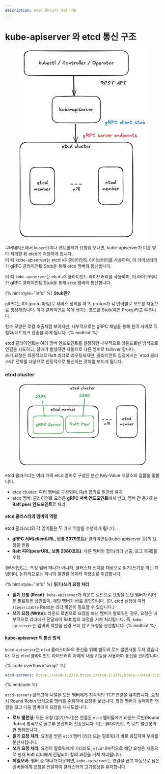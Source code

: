 ```yaml
---
description: etcd 클러스터 개념 이해
---
```


# kube-apiserver 와 etcd 통신 구조

<figure><img src="../.gitbook/assets/image (13).png" alt=""><figcaption></figcaption></figure>

쿠버네티스에서 `kubectl`이나 컨트롤러가 요청을 보내면, kube-apiserver가 이를 받아 처리한 뒤 etcd에 저장하게 됩니다.\
이 때 kube-apiserver는 etcd v3 클라이언트 라이브러리를 사용하며, 이 라이브러리가 gRPC 클라이언트 Stub을 통해 etcd 멤버와 통신합니다.&#x20;

이 때 `kube-apiserver`는 etcd v3 클라이언트 라이브러리를 사용하며, 이 라이브러리가 gRPC 클라이언트 Stub을 통해 `etcd` 멤버와 통신합니다.

{% hint style="info" %}
**Stub란?**

gRPC는 IDL(proto 파일)로 서비스 정의를 하고, protoc가 각 언어별로 코드를 자동으로 생성해줍니다. 이때 클라이언트 쪽에 생기는 코드를 Stub(혹은 Proxy)라고 부릅니다.

함수 모양은 로컬 호출처럼 보이지만, 내부적으로는 gRPC 채널을 통해 원격 서버로 직렬화/네트워크 전송을 하게 됩니다.
{% endhint %}

etcd 클라이언트는 여러 멤버 엔드포인트를 설정하면 내부적으로 라운드로빈 방식으로 연결을 시도하고, 장애가 발생하면 자동으로 다른 멤버로 failover 합니다.\
쓰기 요청은 최종적으로 Raft 리더로 라우팅되지만, 클라이언트 입장에서는 'etcd 클러스터' 전체를 대상으로 안정적으로 통신하는 것처럼 보이게 됩니다.

### etcd cluster

<figure><img src="../.gitbook/assets/image (15).png" alt=""><figcaption></figcaption></figure>

etcd 클러스터는 여러 개의 etcd 멤버로 구성된 분산 Key-Value 저장소의 집합을 말합니다.

* etcd cluster: 여러 멤버로 구성되며, Raft 합의로 일관성 유지
* etcd 멤버: 클라이언트 요청은 **gRPC 서버 엔드포인트**에서 받고, 멤버 간 동기화는 **Raft peer 엔드포인트**로 처리

#### etcd 클러스터의 멤버의 역할

etcd 클러스터의 각 멤버들은 두 가지 역할을 수행하게 됩니다.

* **gRPC 서버(clientURL, 보통 2379포트)**: 클라이언트(kube-apiserver 등)의 요청을 받음
* **Raft 피어(peerURL, 보통 2380포트)**: 다른 멤버와 합의(리더 선출, 로그 복제)를 수행

클라이언트는 특정 멤버 하나가 아니라, 클러스터 전체를 대상으로 읽기/쓰기를 하는 개념이며, 논리적으로는 하나의 일관된 데이터 저장소로 취급합니다.

{% hint style="info" %}
**읽기/쓰기 요청 처리**

* **읽기 요청 (Read):** `kube-apiserver`가 라운드 로빈으로 요청을 보낸 멤버가 리더든 팔로워든 상관없이, 해당 멤버가 바로 응답합니다. (단, etcd 설정에 따라 `linearizable` Read는 리더 확인이 필요할 수 있습니다.)
* **쓰기 요청 (Write):** 라운드 로빈으로 요청을 보낸 멤버가 팔로워인 경우, 요청은 내부적으로 리더에게 전달되어 Raft 합의 과정을 거쳐 처리됩니다. 즉, `kube-apiserver`는 멤버의 역할을 신경 쓰지 않고 요청을 분산합니다.
{% endhint %}

#### kube-apiserver 의 통신 방식

`kube-apiserver`는 `etcd` 클러스터와의 통신을 위해 별도의 로드 밸런서를 두지 않습니다. 대신 etcd 클라이언트 라이브러리 자체의 내장 기능을 사용하여 통신을 관리합니다.

{% code overflow="wrap" %}
```yaml
etcd-servers: https://etcd-1:2379,https://etcd-2:2379,https://etcd-3:2379
```
{% endcode %}

`etcd-servers` 플래그에 나열된 모든 멤버에게 지속적인 TCP 연결을 유지합니다. 요청 시 Round Robin 방식으로 멤버를 순회하며 요청을 보냅니다. 특정 멤버가 실패하면 연결을 끊고 다음 멤버에게 요청을 재시도합니다.

* **로드 밸런싱:** 모든 요청 (읽기/쓰기)은 연결된 `etcd` 멤버들에게 라운드 로빈(Round Robin) 방식으로 골고루 분산되어 전송됩니다. 이는 클라이언트 측 로드 밸런싱의 한 형태입니다.
* **읽기 요청 처리:** 요청을 받은 `etcd` 멤버 (리더 또는 팔로워)가 바로 응답하여 부하를 분산시킵니다.
* **쓰기 요청 처리:** 요청이 팔로워에게 가더라도, `etcd` 내부적으로 해당 요청은 자동으로 현재 Raft 리더에게 전달되어 합의 과정을 거쳐 처리됩니다.
* **페일오버:** 멤버 중 하나가 다운되면, `kube-apiserver`는 연결을 끊고 자동으로 남은 멤버들에게 요청을 전달하여 클러스터의 고가용성을 유지합니다.
